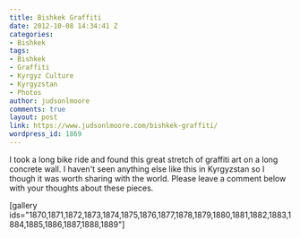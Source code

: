 ```yaml
---
title: Bishkek Graffiti
date: 2012-10-08 14:34:41 Z
categories:
- Bishkek
tags:
- Bishkek
- Graffiti
- Kyrgyz Culture
- Kyrgyzstan
- Photos
author: judsonlmoore
comments: true
layout: post
link: https://www.judsonlmoore.com/bishkek-graffiti/
wordpress_id: 1869
---
```


I took a long bike ride and found this great stretch of graffiti art on a long concrete wall. I haven't seen anything else like this in Kyrgyzstan so I though it was worth sharing with the world. Please leave a comment below with your thoughts about these pieces.

[gallery ids="1870,1871,1872,1873,1874,1875,1876,1877,1878,1879,1880,1881,1882,1883,1884,1885,1886,1887,1888,1889"]
